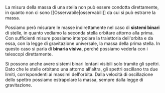 La misura della massa di una stella non può essere condotta direttamente, in quanto non ci sono [[Osservabile|osservabili]] da cui si può estrarre la massa.

Possiamo però misurare le masse indirettamente nel caso di **sistemi binari** di stelle, in quanto vediamo la seconda stella orbitare attorno alla prima. Con sufficienti misure possiamo interpolare la traiettoria dell'orbita e da essa, con la legge di gravitazione universale, la massa della prima stella. In questo caso si parla di **binaria visiva**, perché possiamo vederla con i telescopi direttamente.

Si possono anche avere sistemi binari lontani visibili solo tramite gli spettri. Dato che le stelle orbitano una attorno all'altra, gli spettri oscillano tra due limiti, corrispondenti ai massimi dell'orbita. Dalla velocità di oscillazione dello spettro possiamo estrapolare la massa, sempre dalla legge di gravitazione.